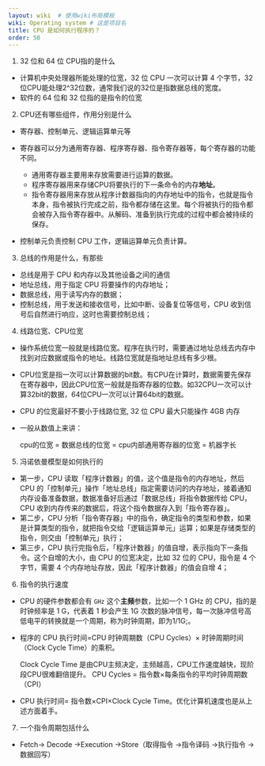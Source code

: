 ```yaml
---
layout: wiki  # 使用wiki布局模板
wiki: Operating system # 这是项目名
title: CPU 是如何执行程序的？
order: 50
---
```

1. 32 位和 64 位 CPU指的是什么

- 计算机中央处理器所能处理的位宽，32 位 CPU 一次可以计算 4 个字节，32位CPU能处理2^32位数，通常我们说的32位是指数据总线的宽度。
- 软件的 64 位和 32 位指的是指令的位宽

2. CPU还有哪些组件，作用分别是什么

- 寄存器、控制单元、逻辑运算单元等
- 寄存器可以分为通用寄存器、程序寄存器、指令寄存器等，每个寄存器的功能不同。
  - 通用寄存器主要用来存放需要进行运算的数据。
  - 程序寄存器用来存储CPU将要执行的下一条命令的内存**地址**。
  - 指令寄存器用来存放从程序计数器指向的内存地址中的指令，也就是指令本身，指令被执行完成之前，指令都存储在这里。每个将被执行的指令都会被存入指令寄存器中。从解码、准备到执行完成的过程中都会被持续的保存。

- 控制单元负责控制 CPU 工作，逻辑运算单元负责计算。

3. 总线的作用是什么，有那些

- 总线是用于 CPU 和内存以及其他设备之间的通信
- 地址总线，用于指定 CPU 将要操作的内存地址；
- 数据总线，用于读写内存的数据；
- 控制总线，用于发送和接收信号，比如中断、设备复位等信号，CPU 收到信号后自然进行响应，这时也需要控制总线；

4. 线路位宽、CPU位宽

- 操作系统位宽一般就是线路位宽。程序在执行时，需要通过地址总线去内存中找到对应数据或指令的地址。线路位宽就是指地址总线有多少根。

- CPU位宽是指一次可以计算数据的bit数。有CPU在计算时，数据需要先保存在寄存器中，因此CPU位宽一般就是指寄存器的位数。如32CPU一次可以计算32bit的数据，64位CPU一次可以计算64bit的数据。

- CPU 的位宽最好不要小于线路位宽, 32 位 CPU 最大只能操作 4GB 内存

- 一般从数值上来讲：

  cpu的位宽 = 数据总线的位宽 = cpu内部通用寄存器的位宽 = 机器字长

5. 冯诺依曼模型是如何执行的

- 第一步，CPU 读取「程序计数器」的值，这个值是指令的内存地址，然后 CPU 的「控制单元」操作「地址总线」指定需要访问的内存地址，接着通知内存设备准备数据，数据准备好后通过「数据总线」将指令数据传给 CPU，CPU 收到内存传来的数据后，将这个指令数据存入到「指令寄存器」。
- 第二步，CPU 分析「指令寄存器」中的指令，确定指令的类型和参数，如果是计算类型的指令，就把指令交给「逻辑运算单元」运算；如果是存储类型的指令，则交由「控制单元」执行；
- 第三步，CPU 执行完指令后，「程序计数器」的值自增，表示指向下一条指令。这个自增的大小，由 CPU 的位宽决定，比如 32 位的 CPU，指令是 4 个字节，需要 4 个内存地址存放，因此「程序计数器」的值会自增 4；

6. 指令的执行速度

- CPU 的硬件参数都会有 `GHz` 这个**主频**参数，比如一个 1 GHz 的 CPU，指的是时钟频率是 1 G，代表着 1 秒会产生 1G 次数的脉冲信号，每一次脉冲信号高低电平的转换就是一个周期，称为时钟周期，即为1/1G;。

- 程序的 CPU 执行时间=CPU 时钟周期数（CPU Cycles）× 时钟周期时间（Clock Cycle Time）的乘积。

  Clock Cycle Time 是由CPU主频决定，主频越高，CPU工作速度越快，现阶段CPU很难翻倍提升。
  CPU Cycles = 指令数×每条指令的平均时钟周期数（CPI）

-  CPU 执行时间= 指令数×CPI×Clock Cycle Time。优化计算机速度也是从上述方面着手。

7. 一个指令周期包括什么
- Fetch-> Decode ->Execution ->Store（取得指令 ->指令译码 ->执行指令 ->数据回写）
